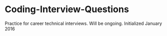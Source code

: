 # Coding-Interview-Questions
Practice for career technical interviews. Will be ongoing.
Initialized January 2016
